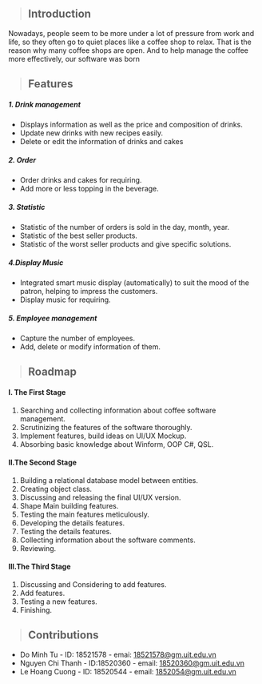 > ## Introduction

Nowadays, people seem to be more under a lot of pressure from work and life, so they often go to quiet places like a coffee shop to relax. That is the reason why many coffee shops are open. And to help manage the coffee more effectively, our software was born  


> ## Features

##### 1. Drink management
- Displays information as well as the price and composition of drinks.
- Update new drinks with new recipes easily.
- Delete or edit the information of drinks and cakes
##### 2. Order
- Order drinks and cakes for requiring.
- Add more or less topping in the beverage.
##### 3. Statistic
- Statistic of the number of orders is sold in the day, month, year.
- Statistic of the best seller products.
- Statistic of the worst seller products and give specific solutions.
##### 4.Display Music
- Integrated smart music display (automatically) to suit the mood of the patron, helping to impress the customers.
- Display music for requiring.
##### 5. Employee management
- Capture the number of employees.
- Add, delete or modify information of them.

> ## Roadmap



#### I. The First Stage
1. Searching and collecting information about coffee software management.     
2. Scrutinizing the features of the software thoroughly.  
3. Implement features, build ideas on UI/UX Mockup.   
4. Absorbing basic knowledge about Winform, OOP C#, QSL.

  
#### II.The Second Stage
1. Building a relational database model between entities.   
2. Creating object class.   
3. Discussing and releasing the final UI/UX version.
4. Shape Main building features.   
5. Testing the main features meticulously.  
6. Developing the details features.  
7. Testing the details features.   
8. Collecting information about the software comments.   
9. Reviewing.     

    
#### III.The Third Stage  
1. Discussing and Considering to add features.   
2. Add features.    
3. Testing a new features.
4. Finishing.




> ## Contributions

 - Do Minh Tu - ID: 18521578 - emai: <18521578@gm.uit.edu.vn>
 - Nguyen Chi Thanh - ID:18520360 - email: <18520360@gm.uit.edu.vn>
 - Le Hoang Cuong - ID: 18520544 - email: <1852054@gm.uit.edu.vn>

